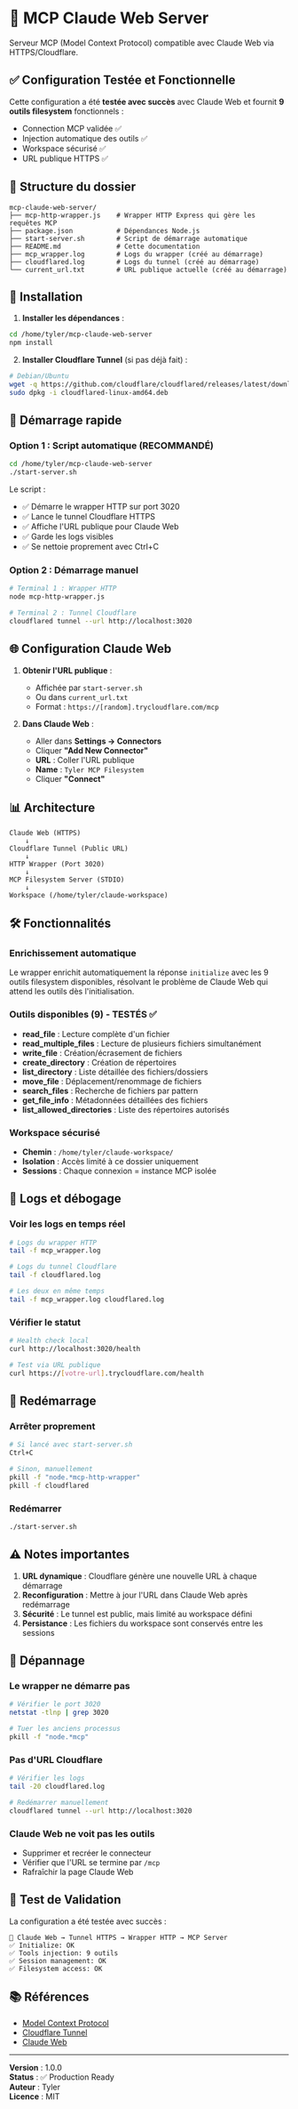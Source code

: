 # 🚀 MCP Claude Web Server

Serveur MCP (Model Context Protocol) compatible avec Claude Web via HTTPS/Cloudflare.

## ✅ Configuration Testée et Fonctionnelle

Cette configuration a été **testée avec succès** avec Claude Web et fournit **9 outils filesystem** fonctionnels :
- Connection MCP validée ✅
- Injection automatique des outils ✅ 
- Workspace sécurisé ✅
- URL publique HTTPS ✅

## 📁 Structure du dossier

```
mcp-claude-web-server/
├── mcp-http-wrapper.js    # Wrapper HTTP Express qui gère les requêtes MCP
├── package.json           # Dépendances Node.js
├── start-server.sh        # Script de démarrage automatique
├── README.md              # Cette documentation
├── mcp_wrapper.log        # Logs du wrapper (créé au démarrage)
├── cloudflared.log        # Logs du tunnel (créé au démarrage)
└── current_url.txt        # URL publique actuelle (créé au démarrage)
```

## 🔧 Installation

1. **Installer les dépendances** :
```bash
cd /home/tyler/mcp-claude-web-server
npm install
```

2. **Installer Cloudflare Tunnel** (si pas déjà fait) :
```bash
# Debian/Ubuntu
wget -q https://github.com/cloudflare/cloudflared/releases/latest/download/cloudflared-linux-amd64.deb
sudo dpkg -i cloudflared-linux-amd64.deb
```

## 🚀 Démarrage rapide

### Option 1 : Script automatique (RECOMMANDÉ)
```bash
cd /home/tyler/mcp-claude-web-server
./start-server.sh
```

Le script :
- ✅ Démarre le wrapper HTTP sur port 3020
- ✅ Lance le tunnel Cloudflare HTTPS
- ✅ Affiche l'URL publique pour Claude Web
- ✅ Garde les logs visibles
- ✅ Se nettoie proprement avec Ctrl+C

### Option 2 : Démarrage manuel
```bash
# Terminal 1 : Wrapper HTTP
node mcp-http-wrapper.js

# Terminal 2 : Tunnel Cloudflare
cloudflared tunnel --url http://localhost:3020
```

## 🌐 Configuration Claude Web

1. **Obtenir l'URL publique** :
   - Affichée par `start-server.sh`
   - Ou dans `current_url.txt`
   - Format : `https://[random].trycloudflare.com/mcp`

2. **Dans Claude Web** :
   - Aller dans **Settings → Connectors**
   - Cliquer **"Add New Connector"**
   - **URL** : Coller l'URL publique
   - **Name** : `Tyler MCP Filesystem`
   - Cliquer **"Connect"**

## 📊 Architecture

```
Claude Web (HTTPS)
    ↓
Cloudflare Tunnel (Public URL)
    ↓
HTTP Wrapper (Port 3020)
    ↓
MCP Filesystem Server (STDIO)
    ↓
Workspace (/home/tyler/claude-workspace)
```

## 🛠️ Fonctionnalités

### Enrichissement automatique
Le wrapper enrichit automatiquement la réponse `initialize` avec les 9 outils filesystem disponibles, résolvant le problème de Claude Web qui attend les outils dès l'initialisation.

### Outils disponibles (9) - TESTÉS ✅
- **read_file** : Lecture complète d'un fichier
- **read_multiple_files** : Lecture de plusieurs fichiers simultanément
- **write_file** : Création/écrasement de fichiers
- **create_directory** : Création de répertoires
- **list_directory** : Liste détaillée des fichiers/dossiers
- **move_file** : Déplacement/renommage de fichiers
- **search_files** : Recherche de fichiers par pattern
- **get_file_info** : Métadonnées détaillées des fichiers
- **list_allowed_directories** : Liste des répertoires autorisés

### Workspace sécurisé
- **Chemin** : `/home/tyler/claude-workspace/`
- **Isolation** : Accès limité à ce dossier uniquement
- **Sessions** : Chaque connexion = instance MCP isolée

## 📝 Logs et débogage

### Voir les logs en temps réel
```bash
# Logs du wrapper HTTP
tail -f mcp_wrapper.log

# Logs du tunnel Cloudflare
tail -f cloudflared.log

# Les deux en même temps
tail -f mcp_wrapper.log cloudflared.log
```

### Vérifier le statut
```bash
# Health check local
curl http://localhost:3020/health

# Test via URL publique
curl https://[votre-url].trycloudflare.com/health
```

## 🔄 Redémarrage

### Arrêter proprement
```bash
# Si lancé avec start-server.sh
Ctrl+C

# Sinon, manuellement
pkill -f "node.*mcp-http-wrapper"
pkill -f cloudflared
```

### Redémarrer
```bash
./start-server.sh
```

## ⚠️ Notes importantes

1. **URL dynamique** : Cloudflare génère une nouvelle URL à chaque démarrage
2. **Reconfiguration** : Mettre à jour l'URL dans Claude Web après redémarrage
3. **Sécurité** : Le tunnel est public, mais limité au workspace défini
4. **Persistance** : Les fichiers du workspace sont conservés entre les sessions

## 🐛 Dépannage

### Le wrapper ne démarre pas
```bash
# Vérifier le port 3020
netstat -tlnp | grep 3020

# Tuer les anciens processus
pkill -f "node.*mcp"
```

### Pas d'URL Cloudflare
```bash
# Vérifier les logs
tail -20 cloudflared.log

# Redémarrer manuellement
cloudflared tunnel --url http://localhost:3020
```

### Claude Web ne voit pas les outils
- Supprimer et recréer le connecteur
- Vérifier que l'URL se termine par `/mcp`
- Rafraîchir la page Claude Web

## 🎯 Test de Validation

La configuration a été testée avec succès :
```
📨 Claude Web → Tunnel HTTPS → Wrapper HTTP → MCP Server
✅ Initialize: OK
✅ Tools injection: 9 outils
✅ Session management: OK
✅ Filesystem access: OK
```

## 📚 Références

- [Model Context Protocol](https://github.com/anthropics/model-context-protocol)
- [Cloudflare Tunnel](https://developers.cloudflare.com/cloudflare-one/connections/connect-apps)
- [Claude Web](https://claude.ai)

---

**Version** : 1.0.0  
**Status** : ✅ Production Ready  
**Auteur** : Tyler  
**Licence** : MIT